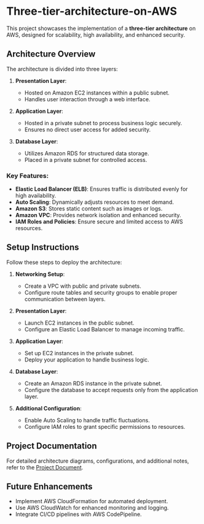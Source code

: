 # Three-tier-architecture-on-AWS

This project showcases the implementation of a **three-tier architecture** on AWS, designed for scalability, high availability, and enhanced security.  

## Architecture Overview  
The architecture is divided into three layers:  
1. **Presentation Layer**:  
   - Hosted on Amazon EC2 instances within a public subnet.  
   - Handles user interaction through a web interface.  

2. **Application Layer**:  
   - Hosted in a private subnet to process business logic securely.  
   - Ensures no direct user access for added security.  

3. **Database Layer**:  
   - Utilizes Amazon RDS for structured data storage.  
   - Placed in a private subnet for controlled access.  

### Key Features:  
- **Elastic Load Balancer (ELB)**: Ensures traffic is distributed evenly for high availability.  
- **Auto Scaling**: Dynamically adjusts resources to meet demand.  
- **Amazon S3**: Stores static content such as images or logs.  
- **Amazon VPC**: Provides network isolation and enhanced security.  
- **IAM Roles and Policies**: Ensure secure and limited access to AWS resources.  

## Setup Instructions  
Follow these steps to deploy the architecture:  

1. **Networking Setup**:  
   - Create a VPC with public and private subnets.  
   - Configure route tables and security groups to enable proper communication between layers.  

2. **Presentation Layer**:  
   - Launch EC2 instances in the public subnet.  
   - Configure an Elastic Load Balancer to manage incoming traffic.  

3. **Application Layer**:  
   - Set up EC2 instances in the private subnet.  
   - Deploy your application to handle business logic.  

4. **Database Layer**:  
   - Create an Amazon RDS instance in the private subnet.  
   - Configure the database to accept requests only from the application layer.  

5. **Additional Configuration**:  
   - Enable Auto Scaling to handle traffic fluctuations.  
   - Configure IAM roles to grant specific permissions to resources.  

## Project Documentation  
For detailed architecture diagrams, configurations, and additional notes, refer to the [Project Document](link-to-document).  

## Future Enhancements  
- Implement AWS CloudFormation for automated deployment.  
- Use AWS CloudWatch for enhanced monitoring and logging.  
- Integrate CI/CD pipelines with AWS CodePipeline.  



